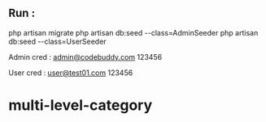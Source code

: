 ## Run :
php artisan migrate
php artisan db:seed --class=AdminSeeder
php artisan db:seed --class=UserSeeder

Admin cred :
admin@codebuddy.com
123456

User cred :
user@test01.com
123456
# multi-level-category
